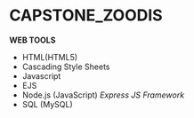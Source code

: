 # CAPSTONE_ZOODIS

<b>WEB TOOLS</b>
<ul>
  <li> HTML(HTML5) </li>
  <li> Cascading Style Sheets </li>
  <li> Javascript </li>
  <li> EJS </li>
  <li> Node.js (JavaScript) <i>Express JS Framework</i></li>
  <li> SQL (MySQL) </li>
</ul>
